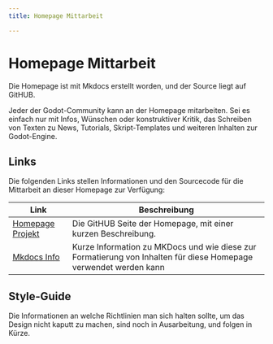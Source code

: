 ```yaml
---
title: Homepage Mittarbeit

---
```

# Homepage Mittarbeit

Die Homepage ist mit Mkdocs erstellt worden, und der Source liegt auf GitHUB.

Jeder der Godot-Community kann an der Homepage mitarbeiten. Sei es einfach nur mit Infos, Wünschen oder konstruktiver Kritik, das Schreiben von Texten zu News, Tutorials, Skript-Templates und weiteren Inhalten zur Godot-Engine.

## Links
Die folgenden Links stellen Informationen und den Sourcecode für die Mittarbeit an dieser Homepage zur Verfügung:

| Link | Beschreibung |
| ----- | ----------- |
| [Homepage Projekt](https://github.com/Deutsche-Godot-Community/homepage) | Die GitHUB Seite der Homepage, mit einer kurzen Beschreibung. |
| [Mkdocs Info](/homepage/info/sonstiges/mkdocs.html) | Kurze Information zu MKDocs und wie diese zur Formatierung von Inhalten für diese Homepage verwendet werden kann |

## Style-Guide
Die Informationen an welche Richtlinien man sich halten sollte, um das Design nicht kaputt zu machen, sind noch in Ausarbeitung, und folgen in Kürze.
